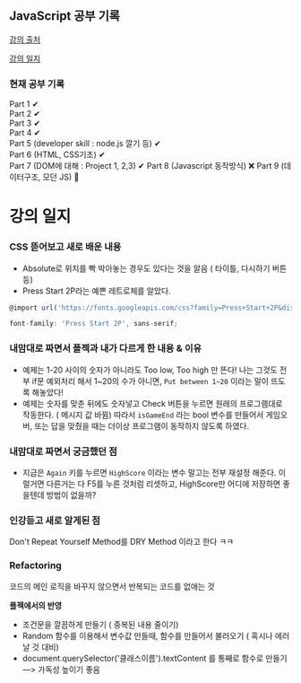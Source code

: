 ## JavaScript 공부 기록

[강의 출처](https://www.udemy.com/course/the-complete-javascript-course/)

[강의 일지](https://www.notion.so/c6534e3c32e548c88d3f9a8ed5462866)

### 현재 공부 기록
Part 1 ✔  
Part 2 ✔  
Part 3 ✔    
Part 4 ✔   
Part 5 (developer skill : node.js 깔기 등) ✔   
Part 6 (HTML, CSS기초) ✔   
Part 7 (DOM에 대해 : Project 1, 2,3) ✔ 
Part 8 (Javascript 동작방식)  ❌
Part 9 (데이터구조, 모던 JS) 👀   


# 강의 일지
### CSS 뜯어보고 새로 배운 내용

- Absolute로 위치를 빡 박아놓는 경우도 있다는 것을 알음 ( 타이틀, 다시하기 버튼 등)
- Press Start 2P라는 예쁜 레트로체를 알았다.

```jsx
@import url('https://fonts.googleapis.com/css?family=Press+Start+2P&display=swap');

font-family: 'Press Start 2P', sans-serif;
```

### 내맘대로 짜면서 플젝과 내가 다르게 한 내용 & 이유

- 예제는 1-20 사이의 숫자가 아니라도 Too low, Too high 만 뜬다! 나는 그것도 전부 if문 예외처리 해서 1~20의 수가 아니면,     `Put between 1~20` 이라는 말이 뜨도록 해놓았다!
- 예제는 숫자를 맞춘 뒤에도 숫자넣고 Check 버튼을 누르면 원래의 프로그램대로 작동한다. ( 메시지 값 바뀜) 따라서 `isGameEnd` 라는 bool 변수를 만들어서 게임오버, 또는 답을 맞췄을 때는 더이상 프로그램이 동작하지 않도록 하였다.

### 내맘대로 짜면서 궁금했던 점

- 지금은 `Again` 키를 누르면 `HighScore` 이라는 변수 말고는 전부 재설정 해준다. 이럴거면 다른거는 다 F5를 누른 것처럼 리셋하고, HighScore만 어디에 저장하면 좋을텐데 방법이 없을까?

### 인강듣고 새로 알게된 점

Don't Repeat Yourself Method를 DRY Method 이라고 한다 ㅋㅋ

### **Refactoring**

코드의 메인 로직을 바꾸지 않으면서 반복되는 코드를 없애는 것

**플젝에서의 반영**

- 조건문을 깔끔하게 만들기 ( 중복된 내용 줄이기)
- Random 함수를 이용해서 변수값 만들때, 함수를 만들어서 불러오기 ( 혹시나 에러날 것 대비)
- document.querySelector('클래스이름').textContent 를 통째로 함수로 만들기 —> 가독성 높이기 좋음
